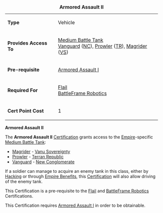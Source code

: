 <table>
<caption><strong>Armored Assault II</strong></caption>
<tbody>
<tr class="odd">
<td><p><strong>Type</strong></p></td>
<td><p>Vehicle</p></td>
</tr>
<tr class="even">
<td><p><strong>Provides Access To</strong></p></td>
<td><p><a href="Medium_Battle_Tank.md" title="wikilink">Medium Battle Tank</a><br />
<a href="Vanguard.md" title="wikilink">Vanguard</a> (<a href="New_Conglomerate.md" title="wikilink">NC</a>), <a href="Prowler.md" title="wikilink">Prowler</a> (<a href="Terran_Republic.md" title="wikilink">TR</a>), <a href="Magrider.md" title="wikilink">Magrider</a> (<a href="Vanu_Sovereignty.md" title="wikilink">VS</a>)</p></td>
</tr>
<tr class="odd">
<td><p><strong>Pre-requisite</strong></p></td>
<td><p><a href="Armored_Assault_I.md" title="wikilink">Armored Assault I</a></p></td>
</tr>
<tr class="even">
<td><p><strong>Required For</strong></p></td>
<td><p><a href="Flail.md" title="wikilink">Flail</a><br />
<a href="BattleFrame_Robotics.md" title="wikilink">BattleFrame Robotics</a></p></td>
</tr>
<tr class="odd">
<td><p><strong>Cert Point Cost</strong></p></td>
<td><p>1</p></td>
</tr>
</tbody>
</table>

**Armored Assault II**

The **Armored Assault II** [Certification](Certification.md)
grants access to the [Empire](../terminology/Empire.md)-specific [Medium Battle
Tank](../items/Medium_Battle_Tank.md):

- [Magrider](../vehicles/Magrider.md) - [Vanu
  Sovereignty](../etc/Vanu_Sovereignty.md)
- [Prowler](../vehicles/Prowler.md) - [Terran
  Republic](../etc/Terran_Republic.md)
- [Vanguard](../vehicles/Vanguard.md) - [New
  Conglomerate](../etc/New_Conglomerate.md)

If a soldier can manage to acquire an enemy tank in this class, either
by [Hacking](../terminology/Hack.md) or through [Empire
Benefits](../terminology/Empire_Benefit.md), this
[Certification](Certification.md) will also allow driving of the
enemy tank.

This Certification is a pre-requisite to the
[Flail](</Flail_(Certification)>) and [BattleFrame
Robotics](</BFR_(Certification)>) Certifications.

This Certification requires [Armored Assault
I](Armored_Assault_I.md) in order to be obtainable.

<!--[Category:Certification](../Category:Certification.md)-->
